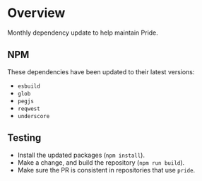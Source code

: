 # Overview
Monthly dependency update to help maintain Pride.

## NPM
These dependencies have been updated to their latest versions:
- `esbuild`
- `glob`
- `pegjs`
- `reqwest`
- `underscore`

## Testing
- Install the updated packages (`npm install`).
- Make a change, and build the repository (`npm run build`).
- Make sure the PR is consistent in repositories that use `pride`.
